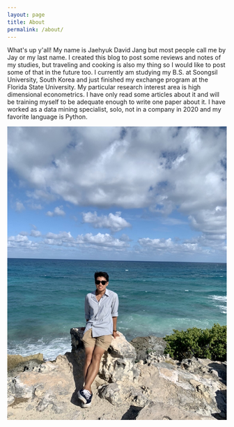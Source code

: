 ```yaml
---
layout: page
title: About
permalink: /about/
---
```

What's up y'all! My name is Jaehyuk David Jang but most people call me by Jay or my last name. I created this blog to post some reviews and notes of my studies, but traveling and cooking is also my thing so I would like to post some of that in the future too. I currently am studying my B.S. at Soongsil University, South Korea and just finished my exchange program at the Florida State University. My particular research interest area is high dimensional econometrics. I have only read some articles about it and will be training myself to be adequate enough to write one paper about it. I have worked as a data mining specialist, solo, not in a company in 2020 and my favorite language is Python. 

![isla mujeres](/images/isla_mujeres.jpg)
